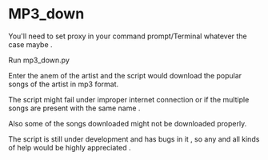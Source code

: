 # MP3_down
You'll need to set proxy in your command prompt/Terminal whatever the case maybe .

Run mp3_down.py

Enter the anem of the artist and the script would download the popular songs of the artist in mp3 format.

The script might fail under improper internet connection or if the multiple songs are present with the same name .

Also some of the songs downloaded might not be downloaded properly.

The script is still under development and has bugs in it , so any and all kinds of help would be highly appreciated .  
